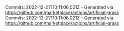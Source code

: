 Commits: 2022-12-21T10:11:06.021Z - Generated via https://github.com/marketplace/actions/artificial-grass
<br>
Commits: 2022-12-21T10:11:06.021Z - Generated via https://github.com/marketplace/actions/artificial-grass
<br>

